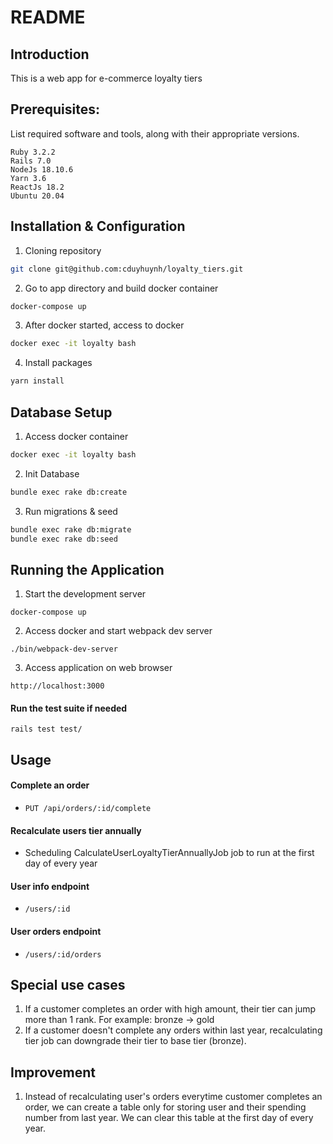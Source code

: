 # README

## Introduction
This is a web app for e-commerce loyalty tiers
## Prerequisites:
List required software and tools, along with their appropriate versions.
```
Ruby 3.2.2
Rails 7.0
NodeJs 18.10.6
Yarn 3.6
ReactJs 18.2
Ubuntu 20.04
```

## Installation & Configuration
1. Cloning repository
```bash
git clone git@github.com:cduyhuynh/loyalty_tiers.git
```
2. Go to app directory and build docker container
```bash
docker-compose up
```
3. After docker started, access to docker
```bash
docker exec -it loyalty bash
```
4. Install packages
```bash
yarn install
```
## Database Setup
1. Access docker container
```bash
docker exec -it loyalty bash
```
2. Init Database
```bash
bundle exec rake db:create
```
3. Run migrations & seed
```bash
bundle exec rake db:migrate
bundle exec rake db:seed
```
## Running the Application
1. Start the development server
```
docker-compose up
```
2. Access docker and start webpack dev server
```
./bin/webpack-dev-server
```
3. Access application on web browser
```
http://localhost:3000
```
#### Run the test suite if needed
```
rails test test/
```
## Usage
#### Complete an order
* `PUT /api/orders/:id/complete`
#### Recalculate users tier annually
* Scheduling CalculateUserLoyaltyTierAnnuallyJob job to run at the first day of every year
#### User info endpoint
* `/users/:id`
#### User orders endpoint
* `/users/:id/orders`

## Special use cases
1. If a customer completes an order with high amount, their tier can jump more than 1 rank. For example: bronze -> gold
2. If a customer doesn't complete any orders within last year, recalculating tier job can downgrade their tier to base tier (bronze).

## Improvement
1. Instead of recalculating user's orders everytime customer completes an order, we can create a table only for storing user and their spending number from last year. We can clear this table at the first day of every year.
